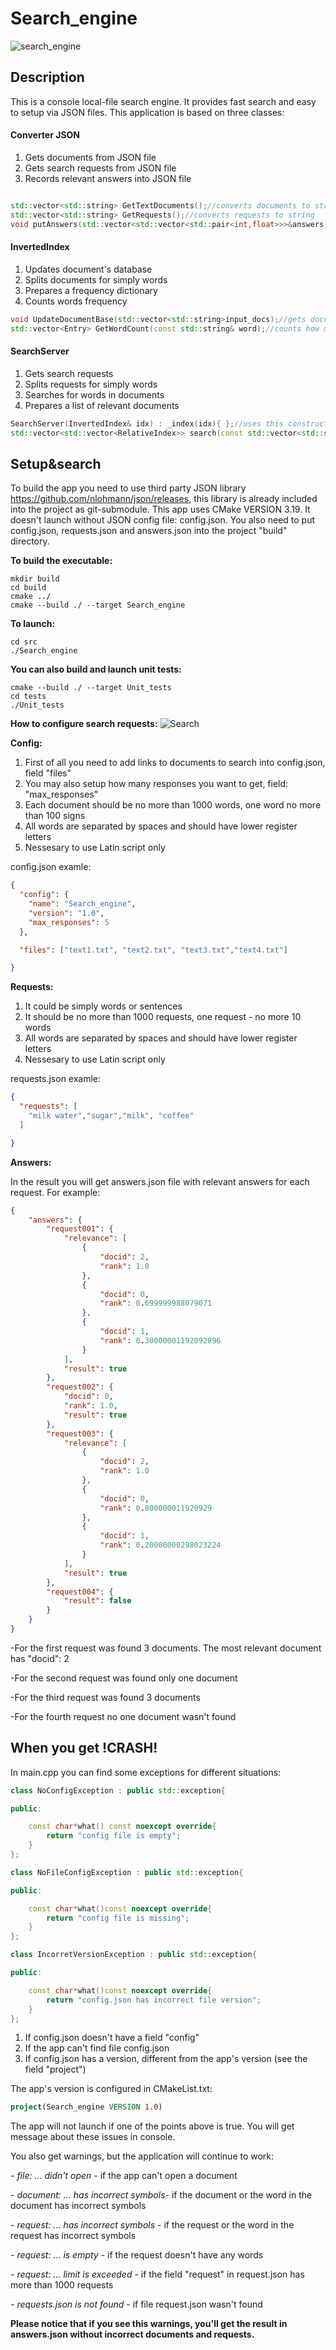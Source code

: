 # Search_engine


![search_engine](https://user-images.githubusercontent.com/105053265/167622043-1147d56a-1b0e-493f-a823-af010def199d.png)




## Description
This is a console local-file search engine. 
It provides fast search and easy to setup via JSON files.
This application is based on three classes:

#### Converter JSON

1. Gets documents from JSON file
2. Gets search requests from JSON file
3. Records relevant answers into JSON file


```C++

std::vector<std::string> GetTextDocuments();//converts documents to string
std::vector<std::string> GetRequests();//converts requests to string
void putAnswers(std::vector<std::vector<std::pair<int,float>>>&answers);//converts answers from string to JSON
```

#### InvertedIndex 

1. Updates document's database
2. Splits documents for simply words
3. Prepares a frequency dictionary
4. Counts words frequency

```C++
void UpdateDocumentBase(std::vector<std::string>input_docs);//gets documents and splits for simply words
std::vector<Entry> GetWordCount(const std::string& word);//counts how many times a word appears in documents
```

#### SearchServer 

1. Gets search requests
2. Splits requests for simply words
3. Searches for words in documents
4. Prepares a list of relevant documents 

```C++
SearchServer(InvertedIndex& idx) : _index(idx){ };//uses this constructor to count a frequency for each word from request
std::vector<std::vector<RelativeIndex>> search(const std::vector<std::string>& queries_input);//sorts and returns relevant answers
```

## Setup&search


To build the app you need to use third party JSON library https://github.com/nlohmann/json/releases, this library is already included into the project as git-submodule.
This app uses CMake VERSION 3.19.
It doesn't launch without JSON config file: config.json.
You also need to put config.json, requests.json and answers.json into the project "build" directory.

**To build the executable:**

```
mkdir build
cd build
cmake ../
cmake --build ./ --target Search_engine
```
**To launch:**
```
cd src
./Search_engine
```

**You can also build and launch unit tests:**

```
cmake --build ./ --target Unit_tests
cd tests
./Unit_tests
```



**How to configure search requests:**
![Search](https://user-images.githubusercontent.com/105053265/171429084-bfd49fed-0672-4a9f-9ae5-36bcc3a0f4d0.png)

**Config:**

1. First of all you need to add links to documents to search into config.json, field "files"
2. You may also setup how many responses you want to get, field: "max_responses" 
3. Each document should be no more than 1000 words, one word no more than 100 signs
4. All words are separated by spaces and should have lower register letters
5. Nessesary to use Latin script only


config.json examle:

```JSON
{
  "config": {
    "name": "Search_engine",
    "version": "1.0",
    "max_responses": 5
  },

  "files": ["text1.txt", "text2.txt", "text3.txt","text4.txt"]

}
```
**Requests:**

1. It could be simply words or sentences
2. It should be no more than 1000 requests, one request - no more 10 words
3. All words are separated by spaces and should have lower register letters
5. Nessesary to use Latin script only

requests.json examle:

```JSON
{
  "requests": [
    "milk water","sugar","milk", "coffee"
  ]

}

```

**Answers:**

In the result you will get answers.json file with relevant answers for each request.
For example:


```JSON
{
	"answers": {
		"request001": {
			"relevance": [
				{
					"docid": 2,
					"rank": 1.0
				},
				{
					"docid": 0,
					"rank": 0.699999988079071
				},
				{
					"docid": 1,
					"rank": 0.30000001192092896
				}
			],
			"result": true
		},
		"request002": {
			"docid": 0,
			"rank": 1.0,
			"result": true
		},
		"request003": {
			"relevance": [
				{
					"docid": 2,
					"rank": 1.0
				},
				{
					"docid": 0,
					"rank": 0.800000011920929
				},
				{
					"docid": 1,
					"rank": 0.20000000298023224
				}
			],
			"result": true
		},
		"request004": {
			"result": false
		}
	}
}

```

-For the first request was found 3 documents. The most relevant document has "docid": 2

-For the second request was found only one document

-For the third request was found 3 documents

-For the fourth request no one document wasn't found


## When you get !CRASH!

In main.cpp you can find some exceptions for different situations:

```C++
class NoConfigException : public std::exception{

public:

    const char*what() const noexcept override{
        return "config file is empty";
    }
};

class NoFileConfigException : public std::exception{

public:

    const char*what()const noexcept override{
        return "config file is missing";
    }
};

class IncorretVersionException : public std::exception{

public:

    const char*what()const noexcept override{
        return "config.json has incorrect file version";
    }
};
```

1. If config.json doesn't have a field "config"
2. If the app can't find file config.json
3. If config.json has a version, different from the app's version (see the field "project")

The app's version is configured in CMakeList.txt:
```CMake
project(Search_engine VERSION 1.0)
```

The app will not launch if one of the points above is true.
You will get message about these issues in console.

You also get warnings, but the application will continue to work:



*- file: ... didn't open* - if the app can't open a document

*- document: ... has incorrect symbols*- if the document or the word in the document has incorrect symbols

*- request: ... has incorrect symbols* - if the request or the word in the request has incorrect symbols

*- request: ... is empty* - if the request doesn't have any words

*- request: ... limit is exceeded* -  if the field "request" in request.json has more than 1000 requests

*- requests.json is not found* - if file request.json wasn't found

**Please notice that if you see this warnings, you'll get the result in answers.json without incorrect documents and requests.**









